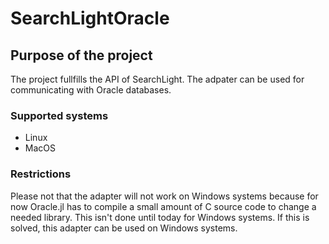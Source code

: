 # SearchLightOracle

## Purpose of the project

The project fullfills the API of SearchLight. The adpater can be used for communicating with
Oracle databases.

### Supported systems

- Linux
- MacOS

### Restrictions

Please not that the adapter will not work on Windows systems because for now Oracle.jl has to
compile a small amount of C source code to change a needed library. This isn't done until today
for Windows systems. If this is solved, this adapter can be used on Windows systems.
